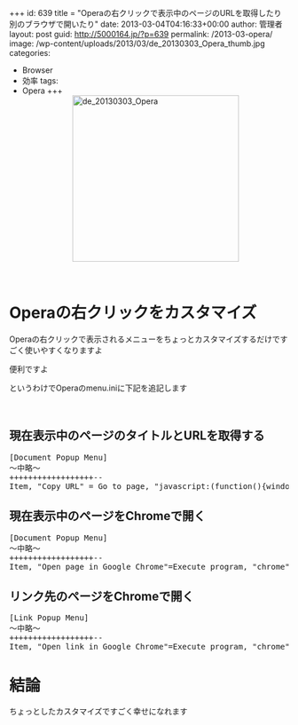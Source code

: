 +++
id: 639
title = "Operaの右クリックで表示中のページのURLを取得したり別のブラウザで開いたり"
date: 2013-03-04T04:16:33+00:00
author: 管理者
layout: post
guid: http://5000164.jp/?p=639
permalink: /2013-03-opera/
image: /wp-content/uploads/2013/03/de_20130303_Opera_thumb.jpg
categories:
  - Browser
  - 効率
tags:
  - Opera
+++
[<img title="de_20130303_Opera" style="border-top: 0px; border-right: 0px; background-image: none; border-bottom: 0px; float: none; padding-top: 0px; padding-left: 0px; margin-left: auto; border-left: 0px; display: block; padding-right: 0px; margin-right: auto" border="0" alt="de_20130303_Opera" src="http://5000164.jp/wp-content/uploads/2013/03/de_20130303_Opera_thumb.jpg" width="300" height="300" />](http://5000164.jp/wp-content/uploads/2013/03/de_20130303_Opera.jpg)

&nbsp;

# Operaの右クリックをカスタマイズ

Operaの右クリックで表示されるメニューをちょっとカスタマイズするだけですごく使いやすくなりますよ

便利ですよ

というわけでOperaのmenu.iniに下記を追記します

&nbsp;

## 現在表示中のページのタイトルとURLを取得する

<pre class="brush: jscript; gutter: false; title: ; notranslate" title="">[Document Popup Menu]
～中略～
++++++++++++++++++--
Item, "Copy URL" = Go to page, "javascript:(function(){window.prompt('', document.title+'\n'+location.href);})();" & Delay, 100 & Cut & Cancel
</pre>

## 現在表示中のページをChromeで開く

<pre class="brush: jscript; gutter: false; title: ; notranslate" title="">[Document Popup Menu]
～中略～
++++++++++++++++++--
Item, "Open page in Google Chrome"=Execute program, "chrome","%u"
</pre>

## リンク先のページをChromeで開く

<pre class="brush: jscript; gutter: false; title: ; notranslate" title="">[Link Popup Menu]
～中略～
++++++++++++++++++--
Item, "Open link in Google Chrome"=Execute program, "chrome","%l"
</pre>

# 結論

ちょっとしたカスタマイズですごく幸せになれます